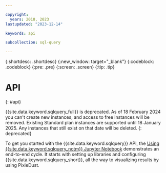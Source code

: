 ```yaml
---

copyright:
  years: 2018, 2023
lastupdated: "2023-12-14"

keywords: api

subcollection: sql-query

---
```


{:shortdesc: .shortdesc}
{:new_window: target="_blank"}
{:codeblock: .codeblock}
{:pre: .pre}
{:screen: .screen}
{:tip: .tip}

# API
{: #api}

{{site.data.keyword.sqlquery_full}} is deprecated. As of 18 February 2024 you can't create new instances, and access to free instances will be removed. Existing Standard plan instances are supported until 18 January 2025. Any instances that still exist on that date will be deleted.
{: deprecated}

To get you started with the {{site.data.keyword.sqlquery}} API, the [Using {{site.data.keyword.sqlquery_notm}} Jupyter Notebook](https://dataplatform.cloud.ibm.com/exchange/public/entry/view/e82c765fd1165439caccfc4ce8579a25?context=cpdaas) demonstrates an end-to-end cycle. It starts with setting up libraries and configuring {{site.data.keyword.sqlquery_short}}, all the way to visualizing results by using PixieDust.
